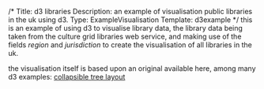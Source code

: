 /*
Title: d3 libraries
Description: an example of visualisation public libraries in the uk using d3.
Type: ExampleVisualisation
Template: d3example
*/
this is an example of using d3 to visualise library data, the library data being taken from the culture grid libraries web service, and making use of the fields *region* and *jurisdiction* to create the visualisation of all libraries in the uk.

the visualisation itself is based upon an original available here, among many d3 examples: [collapsible tree layout](http://mbostock.github.io/d3/talk/20111018/tree.html)